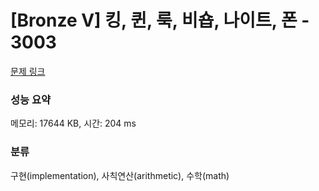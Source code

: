 # [Bronze V] 킹, 퀸, 룩, 비숍, 나이트, 폰 - 3003 

[문제 링크](https://www.acmicpc.net/problem/3003) 

### 성능 요약

메모리: 17644 KB, 시간: 204 ms

### 분류

구현(implementation), 사칙연산(arithmetic), 수학(math)

